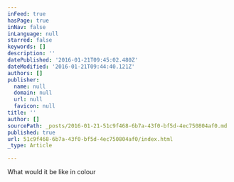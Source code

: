 ```yaml
---
inFeed: true
hasPage: true
inNav: false
inLanguage: null
starred: false
keywords: []
description: ''
datePublished: '2016-01-21T09:45:02.480Z'
dateModified: '2016-01-21T09:44:40.121Z'
authors: []
publisher:
  name: null
  domain: null
  url: null
  favicon: null
title: ''
author: []
sourcePath: _posts/2016-01-21-51c9f468-6b7a-43f0-bf5d-4ec750804af0.md
published: true
url: 51c9f468-6b7a-43f0-bf5d-4ec750804af0/index.html
_type: Article

---
```

What would it be like in colour